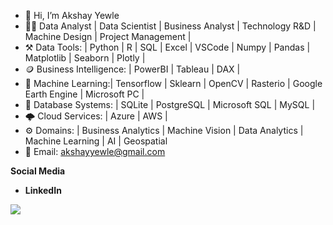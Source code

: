 - 👋 Hi, I’m Akshay Yewle 
- 🧑‍💻 Data Analyst | Data Scientist | Business Analyst | Technology R&D | Machine Design | Project Management |
- ⚒️ Data Tools: | Python | R | SQL | Excel | VSCode | Numpy | Pandas | Matplotlib | Seaborn | Plotly |
- 🪙 Business Intelligence: | PowerBI | Tableau | DAX |
- 🤖 Machine Learning:| Tensorflow | Sklearn | OpenCV | Rasterio | Google Earth Engine | Microsoft PC | 
- 📀 Database Systems: | SQLite | PostgreSQL | Microsoft SQL | MySQL | 
- 🌩️ Cloud Services: | Azure | AWS |
- ⚙️ Domains: | Business Analytics | Machine Vision | Data Analytics | Machine Learning | AI | Geospatial 
- 📨 Email: akshayyewle@gmail.com

**Social Media**
- **LinkedIn**

![](https://komarev.com/ghpvc/?username=akshayyewle&color=dc143c&style=flat-square&label=PROFILE+VIEWS)


<!---
akshayyewle/akshayyewle is a ✨ special ✨ repository because its `README.md` (this file) appears on your GitHub profile.
You can click the Preview link to take a look at your changes.
--->
